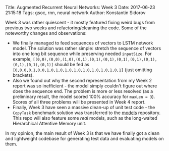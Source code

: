 Title: Augmented Recurrent Neural Networks: Week 3
Date: 2017-06-23 21:15:18
Tags: gsoc, rnn, neural network
Author: Konstantin Sidorov

Week 3 was rather quiescent - it mostly featured fixing weird bugs from previous two weeks and refactoring/cleaning the code. Some of the noteworthy changes and observations:

- We finally managed to feed sequences of vectors to LSTM network model. The solution was rather simple: stretch the sequence of vectors into one long bit sequence while preserving needed `inputSize`. For example, `[(0,0),(0,0),(1,0),(0,1),(0,1),(0,1),(0,1),(0,1),(0,1),(0,1),(0,1),(0,1)]` should be fed as `[0,0,0,0,1,0,0,1,0,1,0,1,0,1,0,1,0,1,0,1,0,1,0,1]` (just omitting brackets).
- Also we found out why the second representation from my Week 2 report was so inefficient - the model simply couldn't figure out where does the sequence end. The problem is more or less resolved (as a preliminary result, the model scored 100% accuracy for `maxLen = 3`). Scores of all three problems will be presented in Week 4 report.
- Finally, Week 3 have seen a massive clean-up of unit test code - the `CopyTask` benchmark solution was transferred to the [models](https://github.com/mlpack/models) repository. This repo will also feature some *real* models, such as the long-waited Hierarchical Attentive Memory unit.

In my opinion, the main result of Week 3 is that we have finally got a clean and lightweight codebase for generating test data and evaluating models on them.
